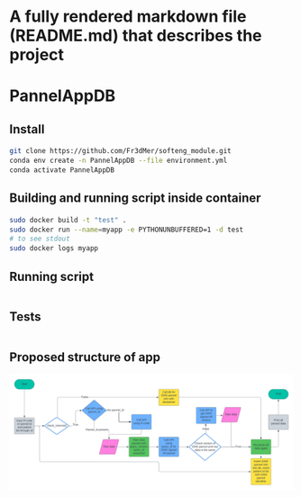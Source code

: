 # A fully rendered markdown file (README.md) that describes the project

# PannelAppDB

## Install 
```bash
git clone https://github.com/Fr3dMer/softeng_module.git
conda env create -n PannelAppDB --file environment.yml
conda activate PannelAppDB
```

## Building and running script inside container 
```bash
sudo docker build -t "test" . 
sudo docker run --name=myapp -e PYTHONUNBUFFERED=1 -d test
# to see stdout
sudo docker logs myapp 
```


## Running script 
```bash


```

## Tests
```bash


```



## Proposed structure of app
![flow chart showing structure of app](docs/Flowchart.png)

